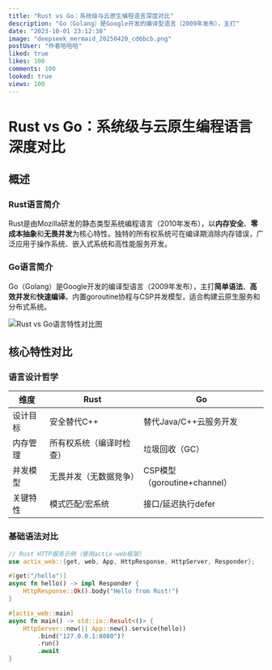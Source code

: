 ```yaml
---
title: "Rust vs Go：系统级与云原生编程语言深度对比"
description: "Go（Golang）是Google开发的编译型语言（2009年发布），主打"
date: "2023-10-01 23:12:30"
image: "deepseek_mermaid_20250420_cd6bcb.png"
postUser: "作者哈哈哈"
liked: true
likes: 100
comments: 100
looked: true
views: 100
---
```


# Rust vs Go：系统级与云原生编程语言深度对比

## 概述

### Rust语言简介

Rust是由Mozilla研发的静态类型系统编程语言（2010年发布），以**内存安全**、**零成本抽象**和**无畏并发**为核心特性。独特的所有权系统可在编译期消除内存错误，广泛应用于操作系统、嵌入式系统和高性能服务开发。

### Go语言简介

Go（Golang）是Google开发的编译型语言（2009年发布），主打**简单语法**、**高效并发**和**快速编译**。内置goroutine协程与CSP并发模型，适合构建云原生服务和分布式系统。

![Rust vs Go语言特性对比图](https://example.com/rust-vs-go.png)

## 核心特性对比

### 语言设计哲学

| 维度     | Rust                     | Go                           |
| -------- | ------------------------ | ---------------------------- |
| 设计目标 | 安全替代C++              | 替代Java/C++云服务开发       |
| 内存管理 | 所有权系统（编译时检查） | 垃圾回收（GC）               |
| 并发模型 | 无畏并发（无数据竞争）   | CSP模型（goroutine+channel） |
| 关键特性 | 模式匹配/宏系统          | 接口/延迟执行defer           |

### 基础语法对比

```rust
// Rust HTTP服务示例（使用actix-web框架）
use actix_web::{get, web, App, HttpResponse, HttpServer, Responder};

#[get("/hello")]
async fn hello() -> impl Responder {
    HttpResponse::Ok().body("Hello from Rust!")
}

#[actix_web::main]
async fn main() -> std::io::Result<()> {
    HttpServer::new(|| App::new().service(hello))
        .bind("127.0.0.1:8080")?
        .run()
        .await
}
```
